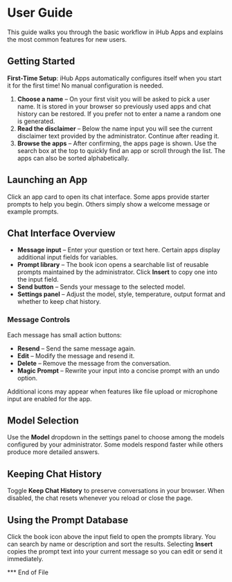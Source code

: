 # User Guide

This guide walks you through the basic workflow in iHub Apps and explains the most common features for new users.

## Getting Started

**First-Time Setup**: iHub Apps automatically configures itself when you start it for the first time! No manual configuration is needed.

1. **Choose a name** – On your first visit you will be asked to pick a user name. It is stored in your browser so previously used apps and chat history can be restored. If you prefer not to enter a name a random one is generated.
2. **Read the disclaimer** – Below the name input you will see the current disclaimer text provided by the administrator. Continue after reading it.
3. **Browse the apps** – After confirming, the apps page is shown. Use the search box at the top to quickly find an app or scroll through the list. The apps can also be sorted alphabetically.

## Launching an App

Click an app card to open its chat interface. Some apps provide starter prompts to help you begin. Others simply show a welcome message or example prompts.

## Chat Interface Overview

- **Message input** – Enter your question or text here. Certain apps display additional input fields for variables.
- **Prompt library** – The book icon opens a searchable list of reusable prompts maintained by the administrator. Click **Insert** to copy one into the input field.
- **Send button** – Sends your message to the selected model.
- **Settings panel** – Adjust the model, style, temperature, output format and whether to keep chat history.

### Message Controls

Each message has small action buttons:

- **Resend** – Send the same message again.
- **Edit** – Modify the message and resend it.
- **Delete** – Remove the message from the conversation.
- **Magic Prompt** – Rewrite your input into a concise prompt with an undo option.

Additional icons may appear when features like file upload or microphone input are enabled for the app.

## Model Selection

Use the **Model** dropdown in the settings panel to choose among the models configured by your administrator. Some models respond faster while others produce more detailed answers.

## Keeping Chat History

Toggle **Keep Chat History** to preserve conversations in your browser. When disabled, the chat resets whenever you reload or close the page.

## Using the Prompt Database

Click the book icon above the input field to open the prompts library. You can search by name or description and sort the results. Selecting **Insert** copies the prompt text into your current message so you can edit or send it immediately.

\*\*\* End of File
